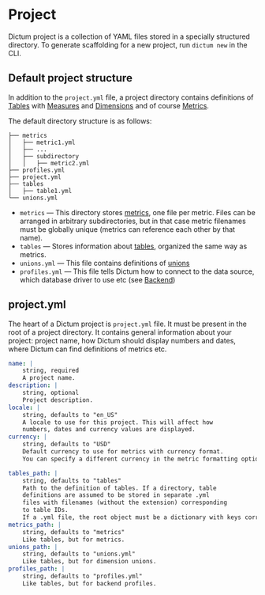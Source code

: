 # Project

Dictum project is a collection of YAML files stored in a specially
structured directory.  To generate scaffolding for a new project,
run `dictum new` in the CLI.

## Default project structure

In addition to the `project.yml` file, a project directory contains
definitions of [Tables](model/table.md) with [Measures](model/measure.md)
and [Dimensions](model/dimension.md) and of course [Metrics](model/metric.md).

The default directory structure is as follows:

```
├── metrics
│   ├── metric1.yml
│   ├── ...
│   ├── subdirectory
│   │   ├── metric2.yml
├── profiles.yml
├── project.yml
├── tables
│   ├── table1.yml
└── unions.yml
```

- `metrics` — This directory stores [metrics](model/metric.md),
    one file per metric.
    Files can be arranged in arbitrary subdirectories, but in that
    case metric filenames must be globally unique (metrics can
    reference each other by that name).
- `tables` — Stores information about [tables](model/table.md),
    organized the same way as metrics.
- `unions.yml` — This file contains definitions of
    [unions](model/dimension.md#unions)
- `profiles.yml` — This file tells Dictum how to connect to the data
    source, which database driver to use etc (see [Backend](model/backend.md))


## project.yml

The heart of a Dictum project is `project.yml` file. It must be present
in the root of a project directory. It contains general information about
your project: project name, how Dictum should display numbers and dates,
where Dictum can find definitions of metrics etc.

```yaml
name: |
    string, required
    A project name.
description: |
    string, optional
    Project description.
locale: |
    string, defaults to "en_US"
    A locale to use for this project. This will affect how
    numbers, dates and currency values are displayed.
currency: |
    string, defaults to "USD"
    Default currency to use for metrics with currency format.
    You can specify a different currency in the metric formatting options.

tables_path: |
    string, defaults to "tables"
    Path to the definition of tables. If a directory, table
    definitions are assumed to be stored in separate .yml
    files with filenames (without the extension) corresponding
    to table IDs.
    If a .yml file, the root object must be a dictionary with keys corresponsing to table IDs.
metrics_path: |
    string, defaults to "metrics"
    Like tables, but for metrics.
unions_path: |
    string, defaults to "unions.yml"
    Like tables, but for dimension unions.
profiles_path: |
    string, defaults to "profiles.yml"
    Like tables, but for backend profiles.

```

